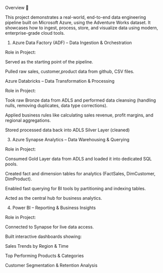Overview 📝

This project demonstrates a real-world, end-to-end data engineering pipeline built on Microsoft Azure, using the Adventure Works dataset. It showcases how to ingest, process, store, and visualize data using modern, enterprise-grade cloud tools.


1. Azure Data Factory (ADF) – Data Ingestion & Orchestration

Role in Project:

Served as the starting point of the pipeline.

Pulled raw sales, customer,product data from github, CSV files.


Azure Databricks – Data Transformation & Processing

Role in Project:

Took raw Bronze data from ADLS and performed data cleansing (handling nulls, removing duplicates, data type corrections).

Applied business rules like calculating sales revenue, profit margins, and regional aggregations.

Stored processed data back into ADLS Silver Layer (cleaned)


3. Azure Synapse Analytics – Data Warehousing & Querying

Role in Project:

Consumed Gold Layer data from ADLS and loaded it into dedicated SQL pools.

Created fact and dimension tables for analytics (FactSales, DimCustomer, DimProduct).

Enabled fast querying for BI tools by partitioning and indexing tables.

Acted as the central hub for business analytics.


4. Power BI – Reporting & Business Insights

Role in Project:

Connected to Synapse for live data access.

Built interactive dashboards showing:

Sales Trends by Region & Time

Top Performing Products & Categories

Customer Segmentation & Retention Analysis

